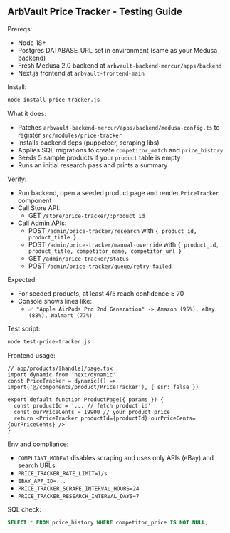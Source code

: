## ArbVault Price Tracker - Testing Guide

Prereqs:
- Node 18+
- Postgres DATABASE_URL set in environment (same as your Medusa backend)
- Fresh Medusa 2.0 backend at `arbvault-backend-mercur/apps/backend`
- Next.js frontend at `arbvault-frontend-main`

Install:

```bash
node install-price-tracker.js
```

What it does:
- Patches `arbvault-backend-mercur/apps/backend/medusa-config.ts` to register `src/modules/price-tracker`
- Installs backend deps (puppeteer, scraping libs)
- Applies SQL migrations to create `competitor_match` and `price_history`
- Seeds 5 sample products if your `product` table is empty
- Runs an initial research pass and prints a summary

Verify:
- Run backend, open a seeded product page and render `PriceTracker` component
- Call Store API:
  - GET `/store/price-tracker/:product_id`
- Call Admin APIs:
  - POST `/admin/price-tracker/research` with `{ product_id, product_title }`
  - POST `/admin/price-tracker/manual-override` with `{ product_id, product_title, competitor_name, competitor_url }`
  - GET `/admin/price-tracker/status`
  - POST `/admin/price-tracker/queue/retry-failed`

Expected:
- For seeded products, at least 4/5 reach confidence ≥ 70
- Console shows lines like:
  - `✅ "Apple AirPods Pro 2nd Generation" -> Amazon (95%), eBay (88%), Walmart (77%)`

Test script:

```bash
node test-price-tracker.js
```

Frontend usage:

```tsx
// app/products/[handle]/page.tsx
import dynamic from 'next/dynamic'
const PriceTracker = dynamic(() => import('@/components/product/PriceTracker'), { ssr: false })

export default function ProductPage({ params }) {
  const productId = '... // fetch product id'
  const ourPriceCents = 19900 // your product price
  return <PriceTracker productId={productId} ourPriceCents={ourPriceCents} />
}
```

Env and compliance:
- `COMPLIANT_MODE=1` disables scraping and uses only APIs (eBay) and search URLs
- `PRICE_TRACKER_RATE_LIMIT=1/s`
- `EBAY_APP_ID=...`
- `PRICE_TRACKER_SCRAPE_INTERVAL_HOURS=24`
- `PRICE_TRACKER_RESEARCH_INTERVAL_DAYS=7`

SQL check:

```sql
SELECT * FROM price_history WHERE competitor_price IS NOT NULL;
```